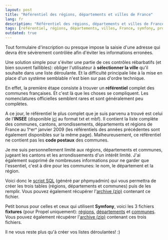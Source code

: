 ```yaml
---
layout: post
title: "Référentiel des régions, départements et villes de France"
lang: fr
description: "Référentiel des régions, départements et villes de France"
tags: [référentiel, régions, départements, villes, France, symfony, propel]
outdated: true
---
```


Tout formulaire d'inscription ou presque impose la saisie d'une adresse qui devra être sévèrement contrôlée afin d'éviter les informations erronées.

Une solution simple pour s'éviter une partie de ces contrôles rébarbatifs (et bien souvent faillibles): obliger l'utilisateur à **sélectionner la ville** qu'il souhaite dans une liste déroulante. Et la difficulté principale liée à la mise en place d'un système semblable n'est bien sur pas d'ordre technique.

En effet, la première étape consiste à trouver un **référentiel** complet des communes françaises. Et c'est là que les choses se compliquent. Les nomenclatures officielles semblent rares et sont généralement peu complètes.

A ce jour, le référentiel le plus complet que je suis parvenu a trouvé est celui de l'**INSEE** (disponible [ici](http://www.insee.fr/fr/methodes/nomenclatures/cog/telechargement.asp "Nomclatures INSEE") au format txt et mbf). Il contient la liste complète des communes, cantons, arrondissements, départements et régions de France au 1^er^ janvier 2009 (les référentiels des années précédentes sont également disponibles sur la même page). Malheureusement, ce référentiel ne contient pas les **code postaux** des communes.

Je me suis personnellement limité aux régions, départements et communes, jugeant les cantons et les arrondissements d'un intérêt limité. J'ai également supprimé de nombreuses informations pour ne garder que l'essentiel, c'est à dire pour les communes: le nom, le département et la région.

Voici donc le [script SQL](/uploads/posts/2009-09-06/script.sql "Script SQL des régions, départements et communes de France") (généré par phpmyadmin) qui vous permettra de créer les trois tables (régions, départements et communes) puis de les remplir. Vous pouvez également récupérer l'[archive (zip)](/uploads/posts/2009-09-06/script.zip "Archive Script SQL des régions départements et communes de France") contenant ce fichier.

Petit bonus pour celles et ceux qui utilisent **Symfony**, voici les 3 fichiers **fixtures** (pour Propel uniquement): [régions](/uploads/posts/2009-09-06/0100-region.yml "Fixtures Propel d'insertion des régions"), [départements](/uploads/posts/2009-09-06/0200-department.yml "Fixtures Propel d'insertion des départements") et [communes](/uploads/posts/2009-09-06/0300-city.yml "Fixtures Propel d'insertion des communes"). Vous pouvez également récupérer l'[archive (zip)](/uploads/posts/2009-09-06/fixtures.zip "Archive contenant les fixtures Propel d'insertion des régions, départements et communes de France") contenant ces trois fichiers.

Il ne vous reste plus qu'à créer vos listes déroulantes! :)
